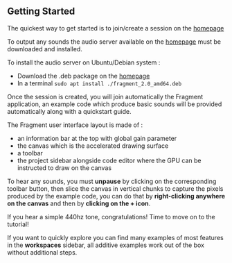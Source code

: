 ## Getting Started

The quickest way to get started is to join/create a session on the [homepage](https://www.fsynth.com)

To output any sounds the audio server available on the [homepage](https://www.fsynth.com) must be downloaded and installed.

To install the audio server on Ubuntu/Debian system :

- Download the .deb package on the [homepage](https://www.fsynth.com)
- In a terminal `sudo apt install ./fragment_2.0_amd64.deb`

Once the session is created, you will join automatically the Fragment application, an example code which produce basic sounds will be provided automatically along with a quickstart guide.

The Fragment user interface layout is made of :

- an information bar at the top with global gain parameter
- the canvas which is the accelerated drawing surface
- a toolbar
- the project sidebar alongside code editor where the GPU can be instructed to draw on the canvas

To hear any sounds, you must **unpause** by clicking on the corresponding toolbar button, then slice the canvas in vertical chunks to capture the pixels produced by the example code, you can do that by **right-clicking anywhere on the canvas** and then by **clicking on the + icon**.

If you hear a simple 440hz tone, congratulations! Time to move on to the tutorial!

If you want to quickly explore you can find many examples of most features in the **workspaces** sidebar, all additive examples work out of the box without additional steps.